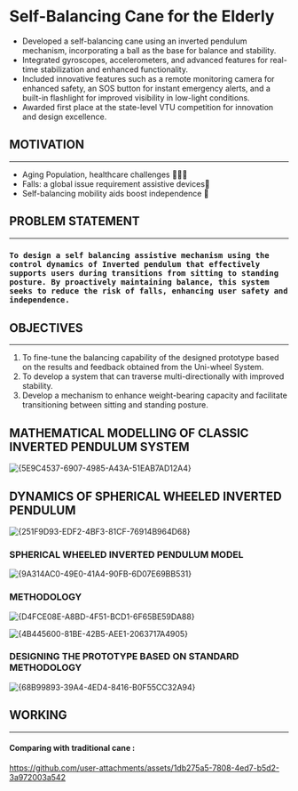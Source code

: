 # Self-Balancing Cane for the Elderly
* Developed a self-balancing cane using an inverted pendulum mechanism, incorporating a ball as the base for balance and stability.
* Integrated gyroscopes, accelerometers, and advanced features for real-time stabilization and enhanced functionality.
* Included innovative features such as a remote monitoring camera for enhanced safety, an SOS button for instant emergency alerts, and a built-in flashlight for improved visibility in low-light conditions.
* Awarded first place at the state-level VTU competition for innovation and design excellence.

## MOTIVATION

------------

- Aging Population, healthcare challenges 👨‍🦯‍➡️
- Falls: a global issue requirement assistive devices🤕
- Self-balancing mobility aids boost independence 💪

## PROBLEM STATEMENT


------------
### ```To design a self balancing assistive mechanism using the control dynamics of Inverted pendulum that effectively supports users during transitions from sitting to standing posture. By proactively maintaining balance, this system seeks to reduce the risk of falls, enhancing user safety and independence.```


## OBJECTIVES


------------

1. To fine-tune the balancing capability of the designed prototype based on the results and feedback obtained from the Uni-wheel System.
2. To develop a system that can traverse multi-directionally with improved stability.
3. Develop a mechanism to enhance weight-bearing capacity and facilitate transitioning between sitting and standing posture.

## MATHEMATICAL MODELLING OF  CLASSIC INVERTED PENDULUM SYSTEM 


![{5E9C4537-6907-4985-A43A-51EAB7AD12A4}](https://github.com/user-attachments/assets/29c7e96c-d1dd-443f-8dec-549c68d86f56)


## DYNAMICS OF SPHERICAL WHEELED INVERTED PENDULUM

![{251F9D93-EDF2-4BF3-81CF-76914B964D68}](https://github.com/user-attachments/assets/826dcf9e-e23a-4d15-8176-14824e804d76)

### SPHERICAL WHEELED INVERTED PENDULUM MODEL

![{9A314AC0-49E0-41A4-90FB-6D07E69BB531}](https://github.com/user-attachments/assets/ef3836ff-019c-4895-8b1c-8dea5234e90b)

### METHODOLOGY

![{D4FCE08E-A8BD-4F51-BCD1-6F65BE59DA88}](https://github.com/user-attachments/assets/220bc333-4fce-4cc0-b12f-dd7546c1677f)

![{4B445600-81BE-42B5-AEE1-2063717A4905}](https://github.com/user-attachments/assets/b4577c9d-c215-4b8a-a154-b8d0e6d8d171)

### DESIGNING THE PROTOTYPE BASED ON STANDARD METHODOLOGY
![{68B99893-39A4-4ED4-8416-B0F55CC32A94}](https://github.com/user-attachments/assets/0769be20-417c-4194-b721-32ed70055d31)



## WORKING
---------
#### Comparing with traditional cane :


https://github.com/user-attachments/assets/1db275a5-7808-4ed7-b5d2-3a972003a542




